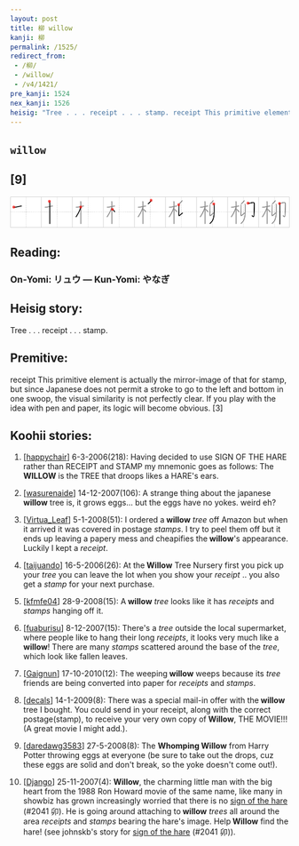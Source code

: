 ```yaml
---
layout: post
title: 柳 willow
kanji: 柳
permalink: /1525/
redirect_from:
 - /柳/
 - /willow/
 - /v4/1421/
pre_kanji: 1524
nex_kanji: 1526
heisig: "Tree . . . receipt . . . stamp. receipt This primitive element is actually the mirror-image of that for stamp, but since Japanese does not permit a stroke to go to the left and bottom in one swoop, the visual similarity is not perfectly clear. If you play with the idea with pen and paper, its logic will become obvious. [3]"
---
```


## `willow`

## [9]

<div class="stroke"><img src="../images/E69FB3.png" /></div>

## Reading:

### On-Yomi: リュウ &mdash; Kun-Yomi: やなぎ

## Heisig story:

Tree . . . receipt . . . stamp.

## Premitive:

receipt This primitive element is actually the mirror-image of that for stamp, but since Japanese does not permit a stroke to go to the left and bottom in one swoop, the visual similarity is not perfectly clear. If you play with the idea with pen and paper, its logic will become obvious. [3]

## Koohii stories:

1) [<a href="http://kanji.koohii.com/profile/happychair">happychair</a>] 6-3-2006(218): Having decided to use SIGN OF THE HARE rather than RECEIPT and STAMP my mnemonic goes as follows: The<strong> WILLOW</strong> is the TREE that droops likes a HARE&#039;s ears.

2) [<a href="http://kanji.koohii.com/profile/wasurenaide">wasurenaide</a>] 14-12-2007(106): A strange thing about the japanese<strong> willow</strong> tree is, it grows eggs... but the eggs have no yokes. weird eh?

3) [<a href="http://kanji.koohii.com/profile/Virtua_Leaf">Virtua_Leaf</a>] 5-1-2008(51): I ordered a<strong> willow</strong> <em>tree</em> off Amazon but when it arrived it was covered in postage <em>stamps</em>. I try to peel them off but it ends up leaving a papery mess and cheapifies the<strong> willow</strong>&#039;s appearance. Luckily I kept a <em>receipt</em>.

4) [<a href="http://kanji.koohii.com/profile/taijuando">taijuando</a>] 16-5-2006(26): At the<strong> Willow</strong> Tree Nursery first you pick up your <em>tree</em> you can leave the lot when you show your <em>receipt</em> .. you also get a <em>stamp</em> for your next purchase.

5) [<a href="http://kanji.koohii.com/profile/kfmfe04">kfmfe04</a>] 28-9-2008(15): A<strong> willow</strong> <em>tree</em> looks like it has <em>receipts</em> and <em>stamps</em> hanging off it.

6) [<a href="http://kanji.koohii.com/profile/fuaburisu">fuaburisu</a>] 8-12-2007(15): There&#039;s a <em>tree</em> outside the local supermarket, where people like to hang their long <em>receipts</em>, it looks very much like a<strong> willow</strong>! There are many <em>stamps</em> scattered around the base of the <em>tree</em>, which look like fallen leaves.

7) [<a href="http://kanji.koohii.com/profile/Gaignun">Gaignun</a>] 17-10-2010(12): The weeping<strong> willow</strong> weeps because its <em>tree</em> friends are being converted into paper for <em>receipts</em> and <em>stamps</em>.

8) [<a href="http://kanji.koohii.com/profile/decals">decals</a>] 14-1-2009(8): There was a special mail-in offer with the<strong> willow</strong> tree I bought. You could send in your receipt, along with the correct postage(stamp), to receive your very own copy of<strong> Willow</strong>, THE MOVIE!!! (A great movie I might add.).

9) [<a href="http://kanji.koohii.com/profile/daredawg3583">daredawg3583</a>] 27-5-2008(8): The <strong>Whomping<strong> Willow</strong></strong> from Harry Potter throwing eggs at everyone (be sure to take out the drops, cuz these eggs are solid and don&#039;t break, so the yoke doesn&#039;t come out!).

10) [<a href="http://kanji.koohii.com/profile/Django">Django</a>] 25-11-2007(4): <strong>Willow</strong>, the charming little man with the big heart from the 1988 Ron Howard movie of the same name, like many in showbiz has grown increasingly worried that there is no <a href="../v4/2041">sign of the hare</a> (#2041 卯). He is going around attaching to<strong> willow</strong> <em>trees</em> all around the area <em>receipts</em> and <em>stamps</em> bearing the hare&#039;s image. Help<strong> Willow</strong> find the hare! (see johnskb&#039;s story for <a href="../v4/2041">sign of the hare</a> (#2041 卯)).
